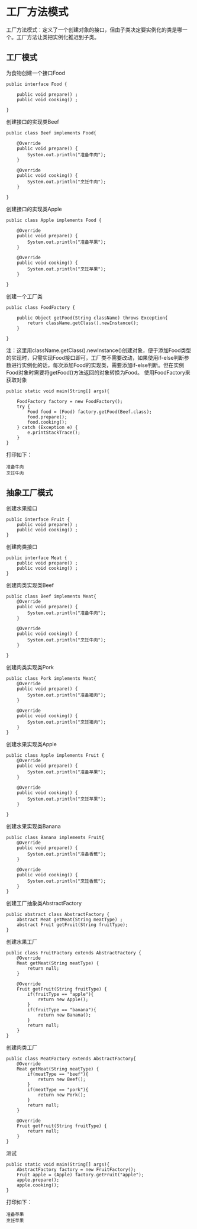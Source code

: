 
# 工厂方法模式 #
工厂方法模式：定义了一个创建对象的接口，但由子类决定要实例化的类是哪一个。工厂方法让类把实例化推迟到子类。
## 工厂模式 ##
为食物创建一个接口Food

    public interface Food {

	    public void prepare() ;
	    public void cooking() ;
	
	}

创建接口的实现类Beef

    public class Beef implements Food{

	    @Override
	    public void prepare() {
	    	System.out.println("准备牛肉");
	    }
	    
	    @Override
	    public void cooking() {
	    	System.out.println("烹饪牛肉");
	    }
	
	}
创建接口的实现类Apple

    public class Apple implements Food {

	    @Override
	    public void prepare() {
	    	System.out.println("准备苹果");
	    }
	    
	    @Override
	    public void cooking() {
	    	System.out.println("烹饪苹果");
	    }
	
	}
创建一个工厂类


    public class FoodFactory {

	    public Object getFood(String className) throws Exception{
	    	return className.getClass().newInstance();
		}
	
	}
注：这里用className.getClass().newInstance()创建对象，便于添加Food类型的实现时，只需实现Food接口即可，工厂类不需要改动，如果使用if-else判断参数进行实例化的话，每次添加Food的实现类，需要添加if-else判断。但在实例Food对象时需要将getFood()方法返回的对象转换为Food。
使用FoodFactory来获取对象

    public static void main(String[] args){

	    FoodFactory factory = new FoodFactory();
	    try {
		    Food food = (Food) factory.getFood(Beef.class);
		    food.prepare();
		    food.cooking();
	    } catch (Exception e) {
	    	e.printStackTrace();
	    }
	}
打印如下：

    准备牛肉
    烹饪牛肉

## 抽象工厂模式 ##
创建水果接口

    public interface Fruit {
        public void prepare() ;
        public void cooking() ;
    }
创建肉类接口

    public interface Meat {
        public void prepare() ;
        public void cooking() ;
    }
创建肉类实现类Beef

    public class Beef implements Meat{
        @Override
        public void prepare() {
       		System.out.println("准备牛肉");
        }
        
        @Override
        public void cooking() {
        	System.out.println("烹饪牛肉");
        }
        
    }
创建肉类实现类Pork

    public class Pork implements Meat{
        @Override
        public void prepare() {
        	System.out.println("准备猪肉");
        }
    
        @Override
        public void cooking() {
        	System.out.println("烹饪猪肉");
        }
    }
创建水果实现类Apple

    public class Apple implements Fruit {
        @Override
        public void prepare() {
        	System.out.println("准备苹果");
        }
        
        @Override
        public void cooking() { 
        	System.out.println("烹饪苹果");
        }
    
    }
创建水果实现类Banana

    public class Banana implements Fruit{
        @Override
        public void prepare() {
        	System.out.println("准备香蕉");
        }
        
        @Override
        public void cooking() {
        	System.out.println("烹饪香蕉");
        }
    }
创建工厂抽象类AbstractFactory

    public abstract class AbstractFactory {
        abstract Meat getMeat(String meatType) ;
        abstract Fruit getFruit(String fruitType);
    }
创建水果工厂

    public class FruitFactory extends AbstractFactory {
        @Override
        Meat getMeat(String meatType) {
        	return null;
        }
        
        @Override
        Fruit getFruit(String fruitType) {
    	    if(fruitType == "apple"){
    	    	return new Apple();
    	    }
    	    if(fruitType == "banana"){
    	    	return new Banana();
    	    }
       		return null;
        }
    }
创建肉类工厂

    public class MeatFactory extends AbstractFactory{
        @Override
        Meat getMeat(String meatType) {
    	    if(meatType == "beef"){
    	    	return new Beef();
    	    }
    	    if(meatType == "pork"){
    	    	return new Pork();
    	    }
        	return null;
        }
        
        @Override
        Fruit getFruit(String fruitType) {
       		return null;
        }
    }
测试

    public static void main(String[] args){
        AbstractFactory factory = new FruitFactory();
        Fruit apple = (Apple) factory.getFruit("apple");
    	apple.prepare();
    	apple.cooking();
    }
打印如下：

    准备苹果
    烹饪苹果

